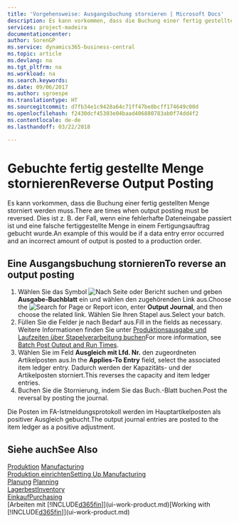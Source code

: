 ```yaml
---
title: 'Vorgehensweise: Ausgangsbuchung stornieren | Microsoft Docs'
description: Es kann vorkommen, dass die Buchung einer fertig gestellten Menge storniert werden muss. Dies ist z. B. der Fall, wenn eine fehlerhafte Dateneingabe passiert ist und eine falsche fertiggestellte Menge in einem Fertigungsauftrag gebucht wurde.
services: project-madeira
documentationcenter: 
author: SorenGP
ms.service: dynamics365-business-central
ms.topic: article
ms.devlang: na
ms.tgt_pltfrm: na
ms.workload: na
ms.search.keywords: 
ms.date: 09/06/2017
ms.author: sgroespe
ms.translationtype: HT
ms.sourcegitcommit: d7fb34e1c9428a64c71ff47be8bcff174649c00d
ms.openlocfilehash: f2430dcf45303e04baad406880783ab0f74dd4f2
ms.contentlocale: de-de
ms.lasthandoff: 03/22/2018

---
```

# <a name="reverse-output-posting"></a><span data-ttu-id="ec5c6-104">Gebuchte fertig gestellte Menge stornieren</span><span class="sxs-lookup"><span data-stu-id="ec5c6-104">Reverse Output Posting</span></span>
<span data-ttu-id="ec5c6-105">Es kann vorkommen, dass die Buchung einer fertig gestellten Menge storniert werden muss.</span><span class="sxs-lookup"><span data-stu-id="ec5c6-105">There are times when output posting must be reversed.</span></span> <span data-ttu-id="ec5c6-106">Dies ist z. B. der Fall, wenn eine fehlerhafte Dateneingabe passiert ist und eine falsche fertiggestellte Menge in einem Fertigungsauftrag gebucht wurde.</span><span class="sxs-lookup"><span data-stu-id="ec5c6-106">An example of this would be if a data entry error occurred and an incorrect amount of output is posted to a production order.</span></span>  

## <a name="to-reverse-an-output-posting"></a><span data-ttu-id="ec5c6-107">Eine Ausgangsbuchung stornieren</span><span class="sxs-lookup"><span data-stu-id="ec5c6-107">To reverse an output posting</span></span>  
1.  <span data-ttu-id="ec5c6-108">Wählen Sie das Symbol ![Nach Seite oder Bericht suchen](media/ui-search/search_small.png "Nach Seite oder Bericht suchen") und geben **Ausgabe-Buchblatt** ein und wählen den zugehörenden Link aus.</span><span class="sxs-lookup"><span data-stu-id="ec5c6-108">Choose the ![Search for Page or Report](media/ui-search/search_small.png "Search for Page or Report icon") icon, enter **Output Journal**, and then choose the related link.</span></span> <span data-ttu-id="ec5c6-109">Wählen Sie Ihren Stapel aus.</span><span class="sxs-lookup"><span data-stu-id="ec5c6-109">Select your batch.</span></span>  
2. <span data-ttu-id="ec5c6-110">Füllen Sie die Felder je nach Bedarf aus.</span><span class="sxs-lookup"><span data-stu-id="ec5c6-110">Fill in the fields as necessary.</span></span> <span data-ttu-id="ec5c6-111">Weitere Informationen finden Sie unter [Produktionsausgabe und Laufzeiten über Stapelverarbeitung buchen](production-how-to-post-output-quantity.md)</span><span class="sxs-lookup"><span data-stu-id="ec5c6-111">For more information, see [Batch Post Output and Run Times](production-how-to-post-output-quantity.md).</span></span>
3.  <span data-ttu-id="ec5c6-112">Wählen Sie im Feld **Ausgleich mit Lfd. Nr.** den zugeordneten Artikelposten aus.</span><span class="sxs-lookup"><span data-stu-id="ec5c6-112">In the **Applies-To Entry** field, select the associated item ledger entry.</span></span> <span data-ttu-id="ec5c6-113">Dadurch werden der Kapazitäts- und der Artikelposten storniert.</span><span class="sxs-lookup"><span data-stu-id="ec5c6-113">This reverses the capacity and item ledger entries.</span></span>  
4. <span data-ttu-id="ec5c6-114">Buchen Sie die Stornierung, indem Sie das Buch.-Blatt buchen.</span><span class="sxs-lookup"><span data-stu-id="ec5c6-114">Post the reversal by posting the journal.</span></span>  

<span data-ttu-id="ec5c6-115">Die Posten im FA-Istmeldungsprotokoll werden im Hauptartikelposten als positiver Ausgleich gebucht.</span><span class="sxs-lookup"><span data-stu-id="ec5c6-115">The output journal entries are posted to the item ledger as a positive adjustment.</span></span>  

## <a name="see-also"></a><span data-ttu-id="ec5c6-116">Siehe auch</span><span class="sxs-lookup"><span data-stu-id="ec5c6-116">See Also</span></span>  
 <span data-ttu-id="ec5c6-117">[Produktion](production-manage-manufacturing.md)  </span><span class="sxs-lookup"><span data-stu-id="ec5c6-117">[Manufacturing](production-manage-manufacturing.md)  </span></span>  
 [<span data-ttu-id="ec5c6-118">Produktion einrichten</span><span class="sxs-lookup"><span data-stu-id="ec5c6-118">Setting Up Manufacturing</span></span>](production-configure-production-processes.md)  
 <span data-ttu-id="ec5c6-119">[Planung](production-planning.md)    </span><span class="sxs-lookup"><span data-stu-id="ec5c6-119">[Planning](production-planning.md)    </span></span>  
 [<span data-ttu-id="ec5c6-120">Lagerbest</span><span class="sxs-lookup"><span data-stu-id="ec5c6-120">Inventory</span></span>](inventory-manage-inventory.md)  
 [<span data-ttu-id="ec5c6-121">Einkauf</span><span class="sxs-lookup"><span data-stu-id="ec5c6-121">Purchasing</span></span>](purchasing-manage-purchasing.md)  
 <span data-ttu-id="ec5c6-122">[Arbeiten mit [!INCLUDE[d365fin](includes/d365fin_md.md)]](ui-work-product.md)</span><span class="sxs-lookup"><span data-stu-id="ec5c6-122">[Working with [!INCLUDE[d365fin](includes/d365fin_md.md)]](ui-work-product.md)</span></span>  

